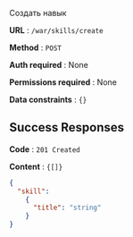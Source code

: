 Создать навык

**URL** : `/war/skills/create`

**Method** : `POST`

**Auth required** : None 

**Permissions required** : None

**Data constraints** : `{}`

## Success Responses

**Code** : `201 Created`

**Content** : `{[]}`

```json
{
  "skill": 
    {
      "title": "string"
    }
}
```
